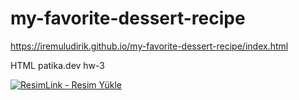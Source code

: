 # my-favorite-dessert-recipe

https://iremuludirik.github.io/my-favorite-dessert-recipe/index.html

HTML patika.dev hw-3

<a href="https://resimlink.com/pWCMeBj" title="ResimLink - Resim Yükle"><img src="https://r.resimlink.com/pWCMeBj.jpg" title="ResimLink - Resim Yükle" alt="ResimLink - Resim Yükle"></a>
